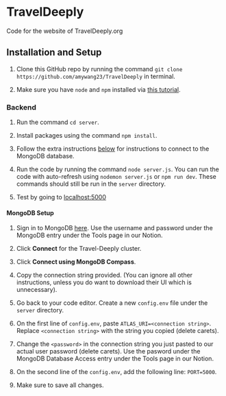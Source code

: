# TravelDeeply

Code for the website of TravelDeeply.org

## Installation and Setup

1. Clone this GitHub repo by running the command `git clone https://github.com/amywang23/TravelDeeply` in terminal.

2. Make sure you have `node` and `npm` installed via [this tutorial](https://docs.npmjs.com/downloading-and-installing-node-js-and-npm#using-a-node-installer-to-install-nodejs-and-npm).

### Backend

1. Run the command `cd server`.

2. Install packages using the command `npm install`.

3. Follow the extra instructions [below](#mongodb-setup) for instructions to connect to the MongoDB database.

4. Run the code by running the command `node server.js`. You can run the code with auto-refresh using `nodemon server.js` or `npm run dev`. These commands should still be run in the `server` directory.

5. Test by going to <localhost:5000>

#### MongoDB Setup

1. Sign in to MongoDB [here](https://account.mongodb.com/account/login). Use the username and password under the MongoDB entry under the Tools page in our Notion.

2. Click **Connect** for the Travel-Deeply cluster.

3. Click **Connect using MongoDB Compass**.

4. Copy the connection string provided. (You can ignore all other instructions, unless you do want to download their UI which is unnecessary).

5. Go back to your code editor. Create a new `config.env` file under the `server` directory.

6. On the first line of `config.env`, paste `ATLAS_URI=<connection string>`. Replace `<connection string>` with the string you copied (delete carets).

7. Change the `<password>` in the connection string you just pasted to our actual user password (delete carets). Use the pasword under the MongoDB Database Access entry under the Tools page in our Notion.

8. On the second line of the `config.env`, add the following line: `PORT=5000`.

9. Make sure to save all changes.
